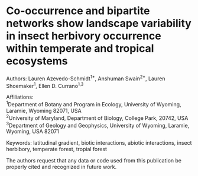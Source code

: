 # Co-occurrence and bipartite networks show landscape variability in insect herbivory occurrence within temperate and tropical ecosystems
Authors: Lauren Azevedo-Schmidt<sup>1*</sup>, Anshuman Swain<sup>2*</sup>, Lauren Shoemaker<sup>1</sup>, Ellen D. Currano<sup>1,3</sup>

Affiliations: \
<sup>1</sup>Department of Botany and Program in Ecology, University of Wyoming, Laramie, Wyoming 82071, USA \
<sup>2</sup>University of Maryland, Department of Biology, College Park, 20742, USA \
<sup>3</sup>Department of Geology and Geophysics, University of Wyoming, Laramie, Wyoming, USA 82071

Keywords: latitudinal gradient, biotic interactions, abiotic interactions, insect herbibory, temperate forest, tropial forest

The authors request that any data or code used from this publication be properly cited and recognized in future work. 
